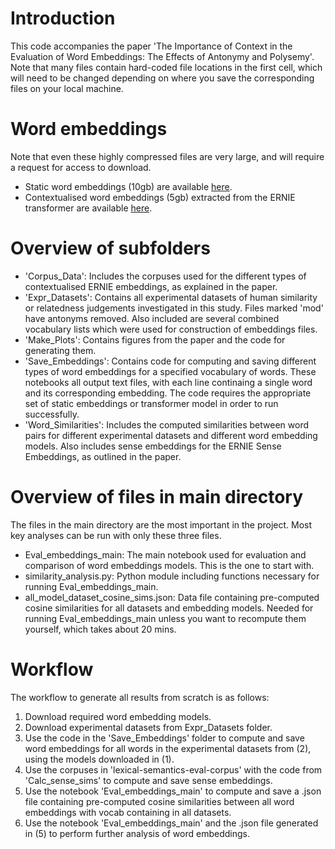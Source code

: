 # Introduction
This code accompanies the paper 'The Importance of Context in the Evaluation of Word Embeddings: The Effects of Antonymy and Polysemy'.
Note that many files contain hard-coded file locations in the first cell, which will need to be changed depending on where you save the corresponding files on your local machine.

# Word embeddings
Note that even these highly compressed files are very large, and will require a request for access to download.
- Static word embeddings (10gb) are available [here](https://drive.google.com/file/d/1O1FuDXSqJITMz5PodW8gd_O4Xd84txaY/view?usp=sharing).
- Contextualised word embeddings (5gb) extracted from the ERNIE transformer are available [here](https://drive.google.com/file/d/1iGhSK1yk8Vn80wMMlBJWNTUgOU0sMfla/view?usp=sharing).

# Overview of subfolders
- 'Corpus_Data': Includes the corpuses used for the different types of contextualised ERNIE embeddings, as explained in the paper.
- 'Expr_Datasets': Contains all experimental datasets of human similarity or relatedness judgements investigated in this study. 
Files marked 'mod' have antonyms removed. Also included are several combined vocabulary lists which were used for construction of embeddings files.
- 'Make_Plots': Contains figures from the paper and the code for generating them.
- 'Save_Embeddings': Contains code for computing and saving different types of word embeddings for a specified vocabulary of words. These notebooks all output text files, with each line continaing a single word and its corresponding embedding. The code requires the appropriate set of static embeddings or transformer model in order to run successfully.
- 'Word_Similarities': Includes the computed similarities between word pairs for different experimental datasets and different word embedding models. Also includes sense embeddings for the ERNIE Sense Embeddings, as outlined in the paper. 

# Overview of files in main directory
The files in the main directory are the most important in the project. Most key analyses can be run with only these three files.
- Eval_embeddings_main: The main notebook used for evaluation and comparison of word embeddings models. This is the one to start with. 
- similarity_analysis.py: Python module including functions necessary for running Eval_embeddings_main.
- all_model_dataset_cosine_sims.json: Data file containing pre-computed cosine similarities for all datasets and embedding models. Needed for running Eval_embeddings_main unless you want to recompute them yourself, which takes about 20 mins.

# Workflow
The workflow to generate all results from scratch is as follows:
1. Download required word embedding models.
2. Download experimental datasets from Expr_Datasets folder.
3. Use the code in the 'Save_Embeddings' folder to compute and save word embeddings for all words in the experimental datasets from (2), using the models downloaded in (1).
4. Use the corpuses in 'lexical-semantics-eval-corpus' with the code from 'Calc_sense_sims' to compute and save sense embeddings.
5. Use the notebook 'Eval_embeddings_main' to compute and save a .json file containing pre-computed cosine similarities between all word embeddings with vocab containing in all datasets.
6. Use the notebook 'Eval_embeddings_main' and the .json file generated in (5) to perform further analysis of word embeddings.
